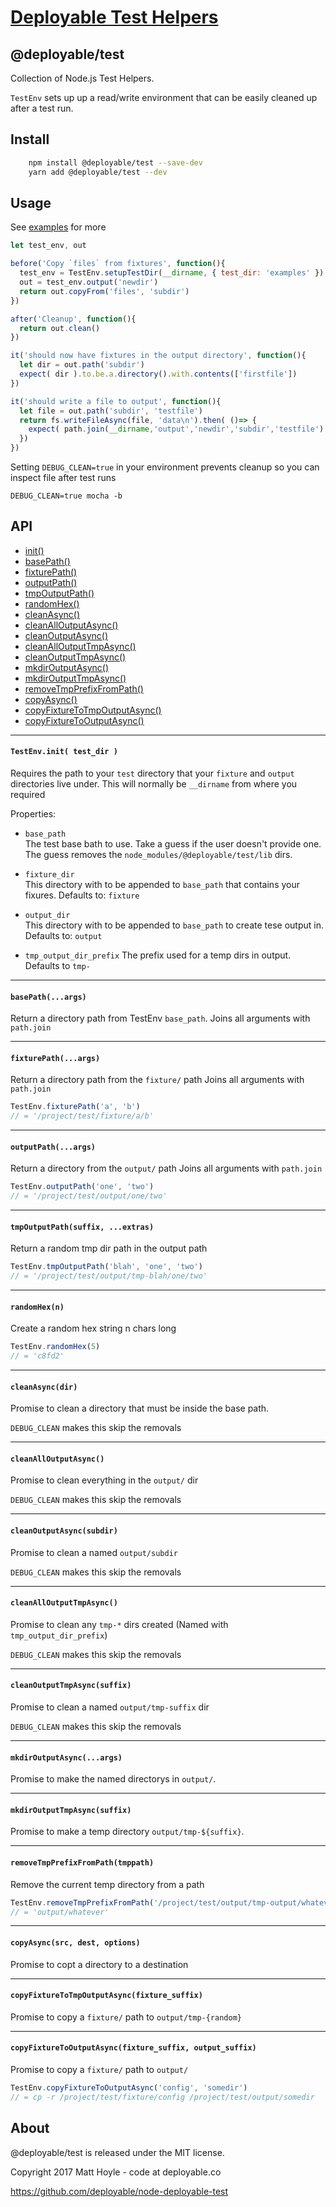 # [Deployable Test Helpers](https://github.com/deployable/node-deployable-test)

## @deployable/test

Collection of Node.js Test Helpers.

`TestEnv` sets up up a read/write environment that can be easily cleaned up
after a test run.

## Install

```bash
    npm install @deployable/test --save-dev
    yarn add @deployable/test --dev
```

## Usage

See [examples](examples/README.md) for more

```javascript
let test_env, out

before('Copy `files` from fixtures', function(){
  test_env = TestEnv.setupTestDir(__dirname, { test_dir: 'examples' })
  out = test_env.output('newdir')
  return out.copyFrom('files', 'subdir')
})

after('Cleanup', function(){
  return out.clean()
})

it('should now have fixtures in the output directory', function(){
  let dir = out.path('subdir')
  expect( dir ).to.be.a.directory().with.contents(['firstfile'])
})

it('should write a file to output', function(){
  let file = out.path('subdir', 'testfile')
  return fs.writeFileAsync(file, 'data\n').then( ()=> {
    expect( path.join(__dirname,'output','newdir','subdir','testfile') ).to.be.a.file()
  })
})
```

Setting `DEBUG_CLEAN=true` in your environment prevents cleanup so
you can inspect file after test runs

```shell
DEBUG_CLEAN=true mocha -b
```

## API

- [init()](#testenvinit-test_dir-)
- [basePath()](#basepathargs)
- [fixturePath()](#fixturepathargs)
- [outputPath()](#outputpathargs)
- [tmpOutputPath()](#tmpoutputpathsuffix-extras)
- [randomHex()](#randomhexn)
- [cleanAsync()](#cleanasyncdir)
- [cleanAllOutputAsync()](#cleanalloutputasync)
- [cleanOutputAsync()](#cleanoutputasyncsubdir)
- [cleanAllOutputTmpAsync()](#cleanalloutputtmpasync)
- [cleanOutputTmpAsync()](#cleanoutputtmpasyncsuffix)
- [mkdirOutputAsync()](#mkdiroutputasyncargs)
- [mkdirOutputTmpAsync()](#mkdiroutputtmpasyncsuffix)
- [removeTmpPrefixFromPath()](#removetmpprefixfrompathtmppath)
- [copyAsync()](#copyasyncsrc-dest-options)
- [copyFixtureToTmpOutputAsync()](#copyfixturetotmpoutputasyncfixture_suffix)
- [copyFixtureToOutputAsync()](#copyfixturetooutputasyncfixture_suffix-output_suffix)

----
#### `TestEnv.init( test_dir )`

Requires the path to your `test` directory that your
`fixture` and `output` directories live under.
This will normally be `__dirname` from where you required

Properties:

 - `base_path`<br>
    The test base bath to use.
    Take a guess if the user doesn't provide one.
    The guess removes the `node_modules/@deployable/test/lib` dirs.

 - `fixture_dir`<br>
    This directory with to be appended to `base_path` that contains your fixures.
    Defaults to: `fixture`

 - `output_dir`<br>
    This directory with to be appended to `base_path` to create tese output in.
    Defaults to: `output`

-  `tmp_output_dir_prefix`
    The prefix used for a temp dirs in output. Defaults to `tmp-`


----
#### `basePath(...args)`

Return a directory path from TestEnv `base_path`.
Joins all arguments with `path.join`

----
#### `fixturePath(...args)`

Return a directory path from the `fixture/` path
Joins all arguments with `path.join`

```javascript
TestEnv.fixturePath('a', 'b')
// = '/project/test/fixture/a/b'
```

----
#### `outputPath(...args)`

Return a directory from the `output/` path
Joins all arguments with `path.join`

```javascript
TestEnv.outputPath('one', 'two')
// = '/project/test/output/one/two'
```

----
#### `tmpOutputPath(suffix, ...extras)`

Return a random tmp dir path in the output path

```javascript
TestEnv.tmpOutputPath('blah', 'one', 'two')
// = '/project/test/output/tmp-blah/one/two'
```

----
#### `randomHex(n)`

Create a random hex string n chars long

```javascript
TestEnv.randomHex(5)
// = 'c8fd2'
```

----
#### `cleanAsync(dir)`

Promise to clean a directory that must be inside the base path.

`DEBUG_CLEAN` makes this skip the removals


----
#### `cleanAllOutputAsync()`

Promise to clean everything in the `output/` dir

`DEBUG_CLEAN` makes this skip the removals


----
#### `cleanOutputAsync(subdir)`

Promise to clean a named `output/subdir`

`DEBUG_CLEAN` makes this skip the removals


----
#### `cleanAllOutputTmpAsync()`

Promise to clean any `tmp-*` dirs created (Named with `tmp_output_dir_prefix`)

`DEBUG_CLEAN` makes this skip the removals


----
#### `cleanOutputTmpAsync(suffix)`

Promise to clean a named `output/tmp-suffix` dir

`DEBUG_CLEAN` makes this skip the removals


----
#### `mkdirOutputAsync(...args)`

Promise to make the named directorys in `output/`.


----
#### `mkdirOutputTmpAsync(suffix)`

Promise to make a temp directory `output/tmp-${suffix}`.


----
#### `removeTmpPrefixFromPath(tmppath)`

Remove the current temp directory from a path

```javascript
TestEnv.removeTmpPrefixFromPath('/project/test/output/tmp-output/whatever')
// = 'output/whatever'
```

----
#### `copyAsync(src, dest, options)`

Promise to copt a directory to a destination


----
#### `copyFixtureToTmpOutputAsync(fixture_suffix)`

Promise to copy a `fixture/` path to `output/tmp-{random}`


----
#### `copyFixtureToOutputAsync(fixture_suffix, output_suffix)`

Promise to copy a `fixture/` path to `output/`

```javascript
TestEnv.copyFixtureToOutputAsync('config', 'somedir')
// = cp -r /project/test/fixture/config /project/test/output/somedir
```


## About

@deployable/test is released under the MIT license.

Copyright 2017 Matt Hoyle - code at deployable.co

https://github.com/deployable/node-deployable-test

